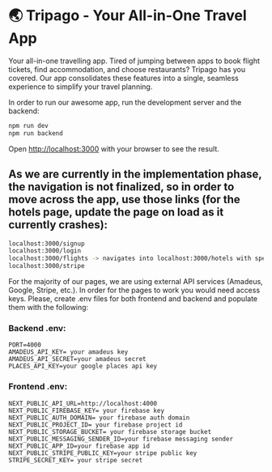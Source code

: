 # :earth_asia: Tripago - Your All-in-One Travel App

Your all-in-one travelling app. Tired of jumping between apps to book flight tickets, find accommodation, and choose restaurants? Tripago has you covered. Our app consolidates these features into a single, seamless experience to simplify your travel planning. 


In order to run our awesome app, run the development server and the backend:

```bash
npm run dev
npm run backend
```

Open [http://localhost:3000](http://localhost:3000) with your browser to see the result.

## As we are currently in the implementation phase, the navigation is not finalized, so in order to move across the app, use those links (for the hotels page, update the page on load as it currently crashes):

```bash
localhost:3000/signup
localhost:3000/login
localhost:3000/flights -> navigates into localhost:3000/hotels with specific data passed in the link
localhost:3000/stripe
```

For the majority of our pages, we are using external API services (Amadeus, Google, Stripe, etc.). In order for the pages to work you would need access keys. Please, create .env files
for both frontend and backend and populate them with the following:

### Backend .env:

```
PORT=4000
AMADEUS_API_KEY= your amadeus key
AMADEUS_API_SECRET=your amadeus secret
PLACES_API_KEY=your google places api key
```

### Frontend .env:

```
NEXT_PUBLIC_API_URL=http://localhost:4000
NEXT_PUBLIC_FIREBASE_KEY= your firebase key
NEXT_PUBLIC_AUTH_DOMAIN= your firebase auth domain
NEXT_PUBLIC_PROJECT_ID= your firebase project id
NEXT_PUBLIC_STORAGE_BUCKET= your firebase storage bucket
NEXT_PUBLIC_MESSAGING_SENDER_ID=your firebase messaging sender
NEXT_PUBLIC_APP_ID=your firebase app id
NEXT_PUBLIC_STRIPE_PUBLIC_KEY=your stripe public key
STRIPE_SECRET_KEY= your stripe secret
```
